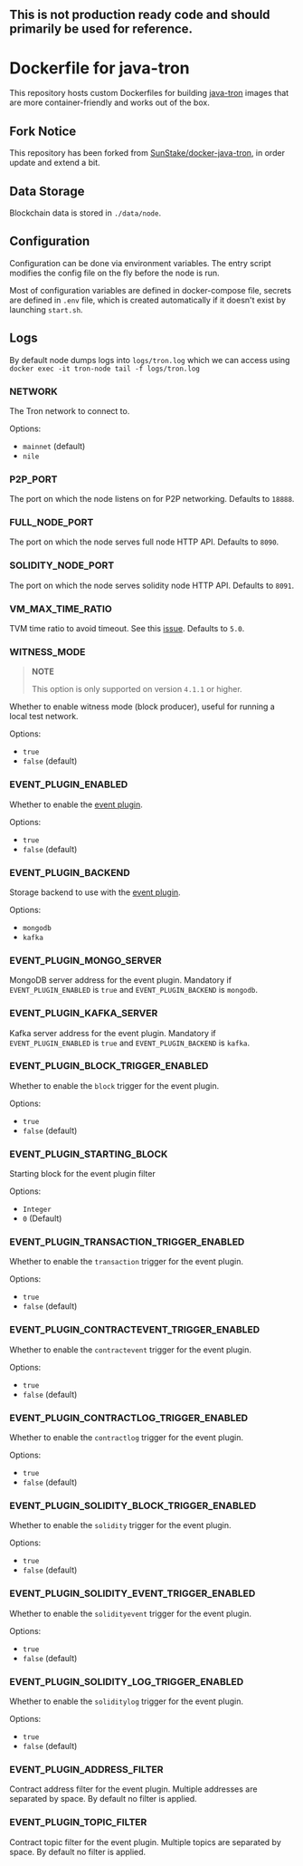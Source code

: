 ## This is not production ready code and should primarily be used for reference.

# Dockerfile for java-tron

This repository hosts custom Dockerfiles for building [java-tron](https://github.com/tronprotocol/java-tron) images that are more container-friendly and works out of the box.

## Fork Notice

This repository has been forked from [SunStake/docker-java-tron](https://github.com/SunStake/docker-java-tron), in order update and extend a bit. 

## Data Storage

Blockchain data is stored in `./data/node`. 

## Configuration

Configuration can be done via environment variables. The entry script modifies the config file on the fly before the node is run.

Most of configuration variables are defined in docker-compose file, secrets are defined in `.env` file, which is created automatically if it doesn't exist by launching `start.sh`.

## Logs

By default node dumps logs into `logs/tron.log`
which we can access using `docker exec -it tron-node tail -f logs/tron.log`

### NETWORK

The Tron network to connect to.

Options:

- `mainnet` (default)
- `nile`

### P2P_PORT

The port on which the node listens on for P2P networking. Defaults to `18888`.

### FULL_NODE_PORT

The port on which the node serves full node HTTP API. Defaults to `8090`.

### SOLIDITY_NODE_PORT

The port on which the node serves solidity node HTTP API. Defaults to `8091`.

### VM_MAX_TIME_RATIO

TVM time ratio to avoid timeout. See this [issue](https://github.com/tronprotocol/java-tron/issues/2228). Defaults to `5.0`.

### WITNESS_MODE

> **NOTE**
>
> This option is only supported on version `4.1.1` or higher.

Whether to enable witness mode (block producer), useful for running a local test network.

Options:

- `true`
- `false` (default)

### EVENT_PLUGIN_ENABLED

Whether to enable the [event plugin](https://github.com/tronprotocol/event-plugin).

Options:

- `true`
- `false` (default)


### EVENT_PLUGIN_BACKEND

Storage backend to use with the [event plugin](https://github.com/tronprotocol/event-plugin).

Options:

- `mongodb`
- `kafka`

### EVENT_PLUGIN_MONGO_SERVER

MongoDB server address for the event plugin. Mandatory if `EVENT_PLUGIN_ENABLED` is `true` and `EVENT_PLUGIN_BACKEND` is `mongodb`.

### EVENT_PLUGIN_KAFKA_SERVER

Kafka server address for the event plugin. Mandatory if `EVENT_PLUGIN_ENABLED` is `true` and `EVENT_PLUGIN_BACKEND` is `kafka`.

### EVENT_PLUGIN_BLOCK_TRIGGER_ENABLED

Whether to enable the `block` trigger for the event plugin.

Options:

- `true`
- `false` (default)

### EVENT_PLUGIN_STARTING_BLOCK

Starting block for the event plugin filter

Options: 
- `Integer`
- `0` (Default)

### EVENT_PLUGIN_TRANSACTION_TRIGGER_ENABLED

Whether to enable the `transaction` trigger for the event plugin.

Options:

- `true`
- `false` (default)

### EVENT_PLUGIN_CONTRACTEVENT_TRIGGER_ENABLED

Whether to enable the `contractevent` trigger for the event plugin.

Options:

- `true`
- `false` (default)

### EVENT_PLUGIN_CONTRACTLOG_TRIGGER_ENABLED

Whether to enable the `contractlog` trigger for the event plugin.

Options:

- `true`
- `false` (default)

### EVENT_PLUGIN_SOLIDITY_BLOCK_TRIGGER_ENABLED

Whether to enable the `solidity` trigger for the event plugin.

Options:

- `true`
- `false` (default)

### EVENT_PLUGIN_SOLIDITY_EVENT_TRIGGER_ENABLED

Whether to enable the `solidityevent` trigger for the event plugin.

Options:

- `true`
- `false` (default)

### EVENT_PLUGIN_SOLIDITY_LOG_TRIGGER_ENABLED

Whether to enable the `soliditylog` trigger for the event plugin.

Options:

- `true`
- `false` (default)

### EVENT_PLUGIN_ADDRESS_FILTER

Contract address filter for the event plugin. Multiple addresses are separated by space. By default no filter is applied.

### EVENT_PLUGIN_TOPIC_FILTER

Contract topic filter for the event plugin. Multiple topics are separated by space. By default no filter is applied.
